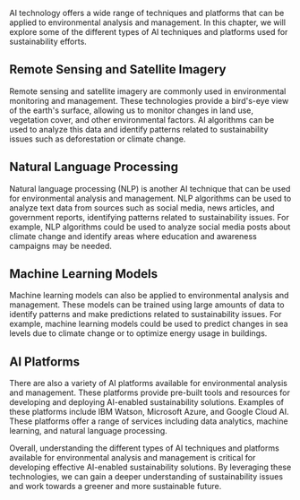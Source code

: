 

AI technology offers a wide range of techniques and platforms that can be applied to environmental analysis and management. In this chapter, we will explore some of the different types of AI techniques and platforms used for sustainability efforts.

Remote Sensing and Satellite Imagery
------------------------------------

Remote sensing and satellite imagery are commonly used in environmental monitoring and management. These technologies provide a bird's-eye view of the earth's surface, allowing us to monitor changes in land use, vegetation cover, and other environmental factors. AI algorithms can be used to analyze this data and identify patterns related to sustainability issues such as deforestation or climate change.

Natural Language Processing
---------------------------

Natural language processing (NLP) is another AI technique that can be used for environmental analysis and management. NLP algorithms can be used to analyze text data from sources such as social media, news articles, and government reports, identifying patterns related to sustainability issues. For example, NLP algorithms could be used to analyze social media posts about climate change and identify areas where education and awareness campaigns may be needed.

Machine Learning Models
-----------------------

Machine learning models can also be applied to environmental analysis and management. These models can be trained using large amounts of data to identify patterns and make predictions related to sustainability issues. For example, machine learning models could be used to predict changes in sea levels due to climate change or to optimize energy usage in buildings.

AI Platforms
------------

There are also a variety of AI platforms available for environmental analysis and management. These platforms provide pre-built tools and resources for developing and deploying AI-enabled sustainability solutions. Examples of these platforms include IBM Watson, Microsoft Azure, and Google Cloud AI. These platforms offer a range of services including data analytics, machine learning, and natural language processing.

Overall, understanding the different types of AI techniques and platforms available for environmental analysis and management is critical for developing effective AI-enabled sustainability solutions. By leveraging these technologies, we can gain a deeper understanding of sustainability issues and work towards a greener and more sustainable future.
